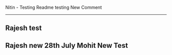 Nitin - Testing Readme testing
New Comment

------------------
Rajesh test
------------------
Rajesh new 28th July
Mohit New Test
------------------

